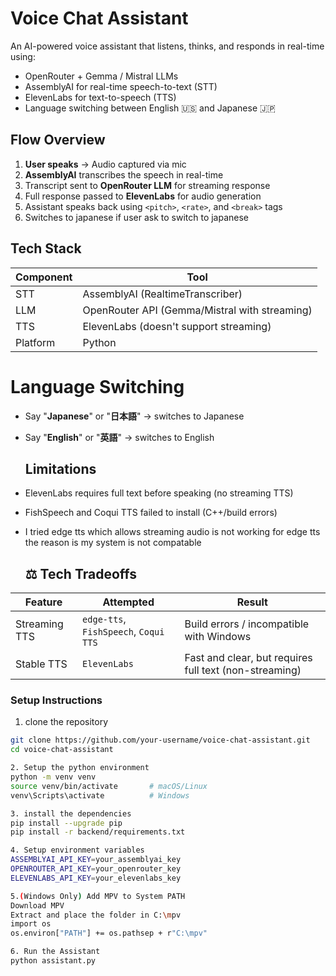 # Voice Chat Assistant

An AI-powered voice assistant that listens, thinks, and responds in real-time using:

-  OpenRouter + Gemma / Mistral LLMs
-  AssemblyAI for real-time speech-to-text (STT)
-  ElevenLabs for text-to-speech (TTS)
-  Language switching between English 🇺🇸 and Japanese 🇯🇵

## Flow Overview

1. **User speaks** → Audio captured via mic
2. **AssemblyAI** transcribes the speech in real-time
3. Transcript sent to **OpenRouter LLM** for streaming response
4. Full response passed to **ElevenLabs** for audio generation
5. Assistant speaks back using `<pitch>`, `<rate>`, and `<break>` tags
6. Switches to japanese if user ask to switch to japanese
   
## Tech Stack

| Component | Tool |
|----------|------|
| STT | AssemblyAI (RealtimeTranscriber) |
| LLM | OpenRouter API (Gemma/Mistral with streaming) |
| TTS | ElevenLabs (doesn't support streaming) |
| Platform | Python |

#  Language Switching

- Say "**Japanese**" or "**日本語**" → switches to Japanese
- Say "**English**" or "**英語**" → switches to English

  ##  Limitations

- ElevenLabs requires full text before speaking (no streaming TTS)
- FishSpeech and Coqui TTS failed to install (C++/build errors)
- I tried edge tts which allows streaming audio is not working for edge tts the reason is my system is not compatable

  ## ⚖️ Tech Tradeoffs

| Feature | Attempted | Result |
|--------|-----------|--------|
| Streaming TTS | `edge-tts`, `FishSpeech`, `Coqui TTS` | Build errors / incompatible with Windows |
| Stable TTS | `ElevenLabs` | Fast and clear, but requires full text (non-streaming) |


### Setup Instructions

1. clone the repository
```bash
git clone https://github.com/your-username/voice-chat-assistant.git
cd voice-chat-assistant

2. Setup the python environment
python -m venv venv
source venv/bin/activate       # macOS/Linux
venv\Scripts\activate          # Windows

3. install the dependencies
pip install --upgrade pip
pip install -r backend/requirements.txt

4. Setup environment variables
ASSEMBLYAI_API_KEY=your_assemblyai_key
OPENROUTER_API_KEY=your_openrouter_key
ELEVENLABS_API_KEY=your_elevenlabs_key

5.(Windows Only) Add MPV to System PATH
Download MPV 
Extract and place the folder in C:\mpv
import os
os.environ["PATH"] += os.pathsep + r"C:\mpv"

6. Run the Assistant
python assistant.py
